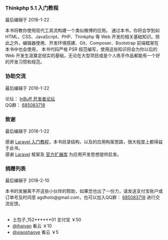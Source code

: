 <div class="container-fluid">
    <div class="card card-cascade my-5 hoverable">
        <div class="view gradient-card-header indigo">
            <h3 class="h3-responsive">Thinkphp 5.1 入门教程</h3>
            <p>最后编辑于 2018-1-22</p>
        </div>
        <div class="card-body">
            <p class="card-text">
                <span class="h4-responsive">
                    本书将教你使用现代工具流构建一个类似微博的应用。 通过本书，你将会学到如 HTML、CSS、JavaScript、PHP、Thinkphp 等 Web 开发的相关基础知识。除此之外，编辑器使用、开发环境搭建、Git、Composer、Bootstrap
                    前端框架在本书中也会使用， 本书代码严格 PSR 规范编写，使用这些知识将会为你以后的 Web 开发生涯奠定结实的基础，无论在大型项目或是个人练手作品都能有一个好的开发习惯和规范。
                </span>
            </p>
        </div>
    </div>
    <div class="card card-cascade my-5 hoverable">
        <div class="view gradient-card-header indigo">
            <h3 class="h3-responsive">协助交流</h3>
            <p>最后编辑于 2018-1-22</p>
        </div>
        <div class="card-body">
            <p class="card-text">
                <span class="h4-responsive">
                    论坛：
                    <a href="https://dev.inbuff.cn/forums" target="_black" rel="noopener noreferrer">InBuff 开发者论坛</a>
                    <br> QQ群：
                    <a href="https://shang.qq.com/wpa/qunwpa?idkey=dec8e7ee2f7c5cef3acc975f66379b3751e29df5dc3d15537fb14f2265028387" target="_black"
                        rel="noopener noreferrer">685083718</a>
                </span>
            </p>
        </div>
    </div>
    <div class="card card-cascade my-5 hoverable">
        <div class="view gradient-card-header indigo">
            <h3 class="h3-responsive">致谢</h3>
            <p>最后编辑于 2018-1-22</p>
        </div>
        <div class="card-body">
            <p class="card-text">
                <span class="h4-responsive">
                    感谢
                    <a href="https://laravel-china.org/courses/laravel-essential-training-5.5" target="_black" rel="noopener noreferrer">Laravel 入门教程</a>，本书目录结构，以及的应用构架思路，很大程度上都得益于此书。
                    <br> 感谢
                    <a href="https://laravel.com/" target="_black">Laravel</a> 框架及
                    <a href="https://github.com/laravel/laravel" target="_black" rel="noopener noreferrer">官方扩展库</a> 为应用开发思想提供启发。
                </span>
            </p>
        </div>
    </div>
    <div class="card card-cascade my-5 hoverable">
        <div class="view gradient-card-header indigo">
            <h3 class="h3-responsive">捐赠列表</h3>
            <p>最后编辑于 2018-2-10</p>
        </div>
        <div class="card-body">
            <p class="card-text">
                <span class="h4-responsive">
                    本书的发展离不开这些小伙伴的帮助，如果您也出了一份力，请发送支付宝账户或订单号及时间至 agdholo@gmail.com，也可以加入QQ群：
                    <a href="https://shang.qq.com/wpa/qunwpa?idkey=dec8e7ee2f7c5cef3acc975f66379b3751e29df5dc3d15537fb14f2265028387" target="_black"
                        rel="noopener noreferrer">685083718</a> 进行交流反馈。
                    <br>
                    <br>
                    <ul class="list-group">
                        <li class="list-group-item d-flex justify-content-between align-items-center">
                            土包子_152******01
                            <span class="badge badge-primary badge-pill">支付宝 ￥50</span>
                        </li>
                        <li class="list-group-item d-flex justify-content-between align-items-center">
                            <a href="https://www.kancloud.cn/@ihaiyan" target="_black" rel="noopener noreferrer"> @ihaiyan</a>
                            <span class="badge badge-primary badge-pill">看云 ￥10</span>
                        </li>
                        <li class="list-group-item d-flex justify-content-between align-items-center">
                            <a href="https://www.kancloud.cn/@xiaoshaoye" target="_black" rel="noopener noreferrer">@xiaoshaoye</a>
                            <span class="badge badge-primary badge-pill">看云 ￥5</span>
                        </li>
                    </ul>
                </span>
            </p>
        </div>
    </div>
</div>